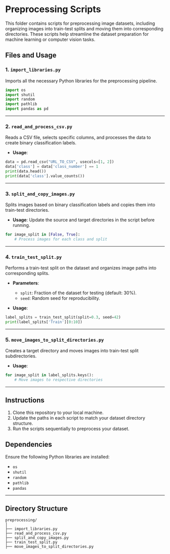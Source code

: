 
# Preprocessing Scripts

This folder contains scripts for preprocessing image datasets, including organizing images into train-test splits and moving them into corresponding directories. These scripts help streamline the dataset preparation for machine learning or computer vision tasks.

## Files and Usage

### 1. `import_libraries.py`
Imports all the necessary Python libraries for the preprocessing pipeline.

```python
import os
import shutil
import random
import pathlib
import pandas as pd
```

---

### 2. `read_and_process_csv.py`
Reads a CSV file, selects specific columns, and processes the data to create binary classification labels.

- **Usage**:
```python
data = pd.read_csv("URL_TO_CSV", usecols=[1, 2])
data['class'] = data['class_number'] == 1
print(data.head())
print(data['class'].value_counts())
```

---

### 3. `split_and_copy_images.py`
Splits images based on binary classification labels and copies them into train-test directories.

- **Usage**:
Update the source and target directories in the script before running.

```python
for image_split in [False, True]:
    # Process images for each class and split
```

---

### 4. `train_test_split.py`
Performs a train-test split on the dataset and organizes image paths into corresponding splits.

- **Parameters**:
  - `split`: Fraction of the dataset for testing (default: 30%).
  - `seed`: Random seed for reproducibility.

- **Usage**:
```python
label_splits = train_test_split(split=0.3, seed=42)
print(label_splits['Train'][0:10])
```

---

### 5. `move_images_to_split_directories.py`
Creates a target directory and moves images into train-test split subdirectories.

- **Usage**:
```python
for image_split in label_splits.keys():
    # Move images to respective directories
```

---

## Instructions
1. Clone this repository to your local machine.
2. Update the paths in each script to match your dataset directory structure.
3. Run the scripts sequentially to preprocess your dataset.

## Dependencies
Ensure the following Python libraries are installed:
- `os`
- `shutil`
- `random`
- `pathlib`
- `pandas`

---

## Directory Structure
```
preprocessing/
│
├── import_libraries.py
├── read_and_process_csv.py
├── split_and_copy_images.py
├── train_test_split.py
├── move_images_to_split_directories.py
```

